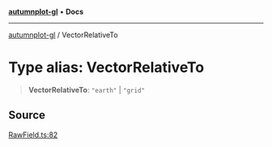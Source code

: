 [**autumnplot-gl**](../index.md) • **Docs**

***

[autumnplot-gl](../globals.md) / VectorRelativeTo

# Type alias: VectorRelativeTo

> **VectorRelativeTo**: `"earth"` \| `"grid"`

## Source

[RawField.ts:82](https://github.com/tsupinie/autumnplot-gl/blob/f3c7a419dbb9b291dc2fc3e12d17fe6bae8ddba4/src/RawField.ts#L82)
